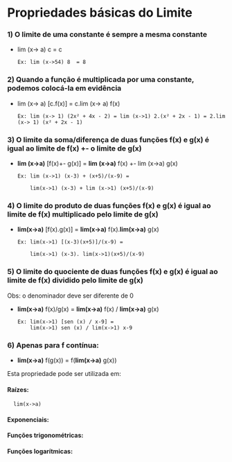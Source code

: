 # Propriedades básicas do Limite

### 1) O limite de uma constante é sempre a mesma constante 

- lim (x-> a) c  = c 

      Ex: lim (x->54) 8  = 8 
   
### 2) Quando a função é multiplicada por uma constante, podemos colocá-la em evidência

- lim (x-> a) [c.f(x)] = c.lim (x-> a) f(x)

      Ex: lim (x-> 1) (2x² + 4x - 2) = lim (x->1) 2.(x² + 2x - 1) = 2.lim (x-> 1) (x² + 2x - 1)

### 3) O limite da soma/diferença de duas funções f(x) e g(x) é igual ao limite de f(x) +- o limite de g(x) 

- **lim (x->a)** [f(x)+- g(x)] = **lim (x->a)** f(x) +- lim (x->a) g(x) 

      Ex: lim (x->1) (x-3) + (x+5)/(x-9) =

          lim(x->1) (x-3) + lim (x->1) (x+5)/(x-9) 

### 4) O limite do produto de duas funções f(x) e g(x) é igual ao limite de f(x) multiplicado pelo limite de g(x)

- **lim(x->a)** [f(x).g(x)] = **lim(x->a)** f(x).**lim(x->a)** g(x)

      Ex: lim(x->1) [(x-3)(x+5)]/(x-9) = 

          lim(x->1) (x-3). lim(x->1)(x+5)/(x-9)

### 5) O limite do quociente de duas funções f(x) e g(x) é igual ao limite de f(x) dividido pelo limite de g(x)
Obs: o denominador deve ser diferente de 0

- **lim(x->a)** f(x)/g(x) = **lim(x->a)** f(x) / **lim(x->a)** g(x) 

      Ex: lim(x->1) [sen (x) / x-9] = 
          lim(x->1) sen (x) / lim(x->1) x-9

### 6) Apenas para f contínua:

- **lim(x->a)** f(g(x)) = f(**lim(x->a)** g(x))

Esta propriedade pode ser utilizada em: 

#### Raízes: 

      lim(x->a) 

#### Exponenciais: 

#### Funções trigonométricas: 

#### Funções logarítmicas: 
